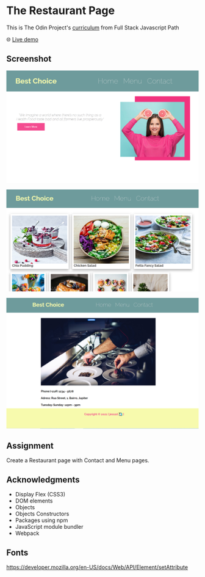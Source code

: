 # The Restaurant Page

This is The Odin Project's [curriculum](https://www.theodinproject.com/paths/full-stack-javascript/courses/javascript/lessons/restaurant-page) from Full Stack Javascript Path

:globe_with_meridians: [Live demo](https://htmlpreview.github.io/?https://github.com/Jess2D/theodinproject-restaurant-page/blob/master/dist/index.html)

## Screenshot
![Homepage](https://github.com/Jess2D/theodinproject-restaurant-page/blob/master/img/Screenshot1.PNG)



![Menu](https://github.com/Jess2D/theodinproject-restaurant-page/blob/master/img/Screenshot2.PNG)




![Contact](https://github.com/Jess2D/theodinproject-restaurant-page/blob/master/img/Screenshot3.PNG)




## Assignment
Create a Restaurant page with Contact and Menu pages.

## Acknowledgments
- Display Flex (CSS3)
- DOM elements
- Objects 
- Objects Constructors
- Packages using npm
- JavaScript module bundler
- Webpack

## Fonts
https://developer.mozilla.org/en-US/docs/Web/API/Element/setAttribute



